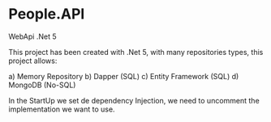 # People.API
WebApi .Net 5 

This project has been created with .Net 5, with many repositories types, this project allows:

a) Memory Repository
b) Dapper (SQL)
c) Entity Framework (SQL) 
d) MongoDB (No-SQL)

In the StartUp we set de dependency Injection, we need to uncomment the implementation we want to use.

